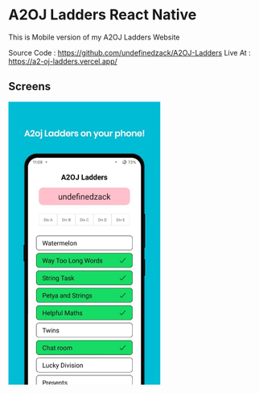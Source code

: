 # A2OJ Ladders React Native

This is Mobile version of my A2OJ Ladders Website

Source Code : https://github.com/undefinedzack/A2OJ-Ladders
Live At : https://a2-oj-ladders.vercel.app/

## Screens

<img src="./images/1.jpg" width="60%" />
